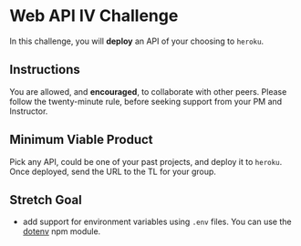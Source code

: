 # Web API IV Challenge

In this challenge, you will **deploy** an API of your choosing to `heroku`.

## Instructions

You are allowed, and **encouraged**, to collaborate with other peers. Please follow the twenty-minute rule, before seeking support from your PM and Instructor.

## Minimum Viable Product

Pick any API, could be one of your past projects, and deploy it to `heroku`. Once deployed, send the URL to the TL for your group. 

## Stretch Goal 
 
- add support for environment variables using `.env` files. You can use the [dotenv](https://www.npmjs.com/package/dotenv) npm module.
